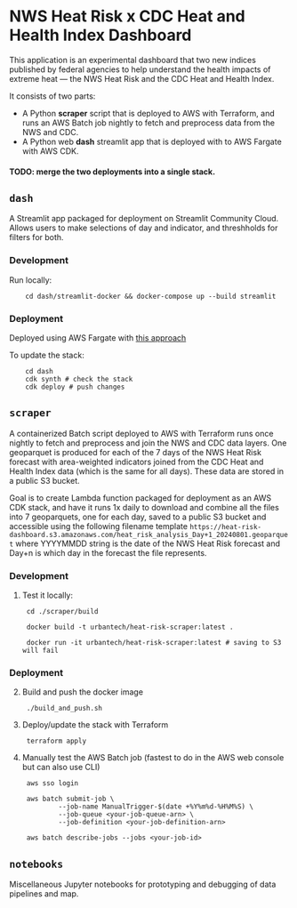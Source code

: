 # NWS Heat Risk x CDC Heat and Health Index Dashboard

This application is an experimental dashboard that two new indices published by federal agencies to help understand the health impacts of extreme heat — the NWS Heat Risk and the CDC Heat and Health Index.

It consists of two parts:

- A Python **scraper** script that is deployed to AWS with Terraform, and runs an AWS Batch job nightly to fetch and preprocess data from the NWS and CDC.
- A Python web **dash** streamlit app that is deployed with to AWS Fargate with AWS CDK.

#### TODO: merge the two deployments into a single stack.

## `dash`

A Streamlit app packaged for deployment on Streamlit Community Cloud. Allows users to make selections of day and indicator, and threshholds for filters for both.

### Development

Run locally:

        cd dash/streamlit-docker && docker-compose up --build streamlit

### Deployment

Deployed using AWS Fargate with [this approach](https://github.com/tzaffi/streamlit-cdk-fargate)

To update the stack:

        cd dash
        cdk synth # check the stack
        cdk deploy # push changes

## `scraper`

A containerized Batch script deployed to AWS with Terraform runs once nightly to fetch and preprocess and join the NWS and CDC data layers. One geoparquet is produced for each of the 7 days of the NWS Heat Risk forecast with area-weighted indicators joined from the CDC Heat and Health Index data (which is the same for all days). These data are stored in a public S3 bucket.

Goal is to create Lambda function packaged for deployment as an AWS CDK stack, and have it runs 1x daily to download and combine all the files into 7 geoparquets, one for each day, saved to a public S3 bucket and accessible using the following filename template `https://heat-risk-dashboard.s3.amazonaws.com/heat_risk_analysis_Day+1_20240801.geoparquet` where YYYYMMDD string is the date of the NWS Heat Risk forecast and Day+n is which day in the forecast the file represents.

### Development

1. Test it locally:
        
        cd ./scraper/build
        
        docker build -t urbantech/heat-risk-scraper:latest .
        
        docker run -it urbantech/heat-risk-scraper:latest # saving to S3 will fail


### Deployment

2. Build and push the docker image

        ./build_and_push.sh


3. Deploy/update the stack with Terraform

        terraform apply

4. Manually test the AWS Batch job (fastest to do in the AWS web console but can also use CLI)

        aws sso login
        
        aws batch submit-job \
                --job-name ManualTrigger-$(date +%Y%m%d-%H%M%S) \
                --job-queue <your-job-queue-arn> \
                --job-definition <your-job-definition-arn>

        aws batch describe-jobs --jobs <your-job-id>



## `notebooks`

Miscellaneous Jupyter notebooks for prototyping and debugging of data pipelines and map.